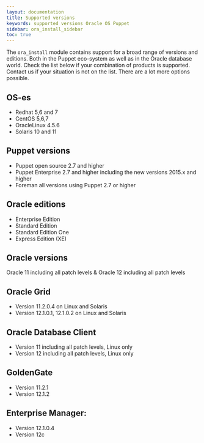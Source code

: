 ```yaml
---
layout: documentation
title: Supported versions
keywords: supported versions Oracle OS Puppet
sidebar: ora_install_sidebar
toc: true
---
```


The `ora_install` module contains support for a broad range of versions and editions. Both in the Puppet eco-system as well as in the Oracle database world. Check the list below if your combination of products is supported. Contact us if your situation is not on the list. There are a lot more options possible.

## OS-es

- Redhat 5,6 and 7
- CentOS 5,6,7
- OracleLinux 4.5.6
- Solaris 10 and 11

## Puppet versions

- Puppet open source 2.7 and higher
- Puppet Enterprise 2.7 and higher including the new versions 2015.x and higher
- Foreman all versions using Puppet 2.7 or higher

## Oracle editions

- Enterprise Edition
- Standard Edition
- Standard Edition One
- Express Edition (XE)

## Oracle versions

Oracle 11 including all patch levels & Oracle 12 including all patch levels

## Oracle Grid

- Version 11.2.0.4 on Linux and Solaris
- Version 12.1.0.1, 12.1.0.2  on Linux and Solaris

## Oracle Database Client

- Version 11 including all patch levels, Linux only
- Version 12 including all patch levels, Linux only

## GoldenGate
- Version 11.2.1
- Version 12.1.2

## Enterprise Manager:
- Version 12.1.0.4
- Version 12c
